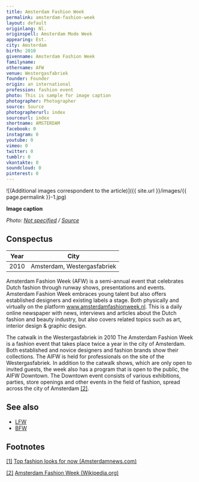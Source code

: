 ```yaml
---
title: Amsterdam Fashion Week
permalink: amsterdam-fashion-week
layout: default
originlang: Nl.
originspell: Amsterdam Mode Week
appearing: Est.
city: Amsterdam
birth: 2010
givenname: Amsterdam Fashion Week
familyname:
othername: AFW
venue: Westergasfabriek
founder: Founder
origin: an international
profession: fashion event
photo: This is sample for image caption
photographer: Photographer
source: Source
photographerurl: index
sourceurl: index
shortname: AMSTERDAM
facebook: 0
instagram: 0
youtube: 0
vimeo: 0
twitter: 0
tumblr: 0
vkontakte: 0
soundcloud: 0
pinterest: 0
---
```


![(Additional images correspondent to the article)]({{ site.url }}/images/{{ page.permalink }}-1.jpg)

**Image caption**

*Photo: [Not specified](index) / [Source](index)*

## Сonspectus

|Year|City|
|-|-|
|2010|Amsterdam, Westergasfabriek|

Amsterdam Fashion Week (AFW) is a semi-annual event that celebrates Dutch fashion through runway shows, presentations and events. Amsterdam Fashion Week embraces young talent but also offers established designers and existing labels a stage. Both physically and virtually on the platform www.amsterdamfashionweek.nl. This is a daily online newspaper with news, interviews and articles about the Dutch fashion and beauty industry, but also covers related topics such as art, interior design & graphic design.

The catwalk in the Westergasfabriek in 2010
The Amsterdam Fashion Week is a fashion event that takes place twice a year in the city of Amsterdam. Both established and novice designers and fashion brands show their collections. The AIFW is held for professionals on the site of the Westergasfabriek. In addition to the catwalk shows, which are only open to invited guests, the week also has a program that is open to the public, the AIFW Downtown. The Downtown event consists of various exhibitions, parties, store openings and other events in the field of fashion, spread across the city of Amsterdam <span id="a2">[\[2\]](#f2)</span>.

## See also

+ [LFW](index)
+ [BFW](index)

## Footnotes

[[1]](#a1) <span id="f1"></span> [Top fashion looks for now (Amsterdamnews.com)](http://amsterdamnews.com/news/2018/nov/22/top-fashion-looks-now/)

[[2]](#a2) <span id="f2"></span> [Amsterdam Fashion Week (Wikipedia.org)](https://nl.wikipedia.org/wiki/Amsterdam_Fashion_Week)

